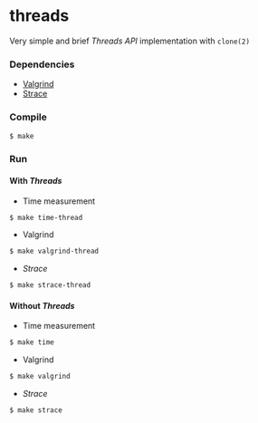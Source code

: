# threads

Very simple and brief _Threads API_ implementation with `clone(2)`

### Dependencies

- [Valgrind](https://valgrind.org/)
- [Strace](https://linux.die.net/man/1/strace)

### Compile

```bash
$ make
```

### Run

#### With _Threads_

- Time measurement

```bash
$ make time-thread
```

- Valgrind

```bash
$ make valgrind-thread
```

- _Strace_

```bash
$ make strace-thread
```

#### Without _Threads_

- Time measurement

```bash
$ make time
```

- Valgrind

```bash
$ make valgrind
```

- _Strace_

```bash
$ make strace
```

